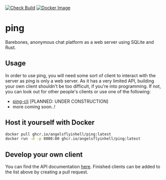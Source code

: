 [![Check Build](https://github.com/angelsflyinhell/ping/actions/workflows/check.yml/badge.svg)](https://github.com/angelsflyinhell/ping/actions/workflows/check.yml)
[![Docker Image](https://github.com/angelsflyinhell/ping/actions/workflows/deploy.yml/badge.svg)](https://github.com/angelsflyinhell/ping/actions/workflows/deploy.yml)

# ping
Barebones, anonymous chat platform as a web server using SQLite and Rust.

## Usage
 In order to use ping, you will need some sort of client to interact with the server as ping is only a web server.
 As it has a very limited API, building your own client shouldn't be too difficult, if you're into programming.
 If not, you can look out for other people's clients or use one of the following:
 - [ping-cli](/) [PLANNED: UNDER CONSTRUCTION]
 - more coming soon..!

## Host it yourself with Docker

```bash
docker pull ghcr.io/angelsflyinhell/ping:latest
docker run -d -p 8080:80 ghcr.io/angelsflyinhell/ping:latest
```

## Develop your own client
You can find the API documentation [here](./API.md).
Finished clients can be added to the list above by creating a pull request.
